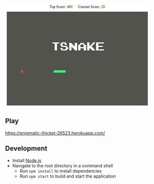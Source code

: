 ![Alt Text](https://github.com/aguecida/TSnake/blob/master/tsnake.gif)

## Play

https://enigmatic-thicket-26523.herokuapp.com/

## Development

* Install [Node.js](https://nodejs.org)
* Navigate to the root directory in a command shell
  * Run `npm install` to install dependencies
  * Run `npm start` to build and start the application
